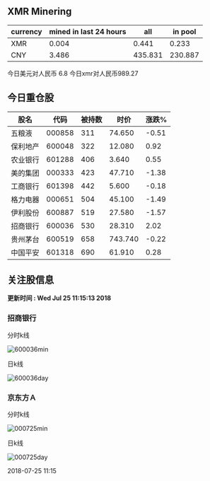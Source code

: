 ## XMR Minering

|currency|mined in last 24 hours|all|in pool|
|---|---|---|---|
|XMR|0.004|0.441|0.233|
|CNY|3.486|435.831|230.887|

今日美元对人民币 6.8	今日xmr对人民币989.27


## 今日重仓股 

|股名|代码|被持数|时价|涨跌%|
|---|---|---|---|---|
|五粮液|000858|311|74.650|-0.51|
|保利地产|600048|322|12.080|0.92|
|农业银行|601288|406|3.640|0.55|
|美的集团|000333|423|47.710|-1.38|
|工商银行|601398|442|5.600|-0.18|
|格力电器|000651|504|45.100|-1.49|
|伊利股份|600887|519|27.580|-1.57|
|招商银行|600036|530|28.310|2.02|
|贵州茅台|600519|658|743.740|-0.22|
|中国平安|601318|690|61.910|0.28|

## 关注股信息
**更新时间 : Wed Jul 25 11:15:13 2018**
### 招商银行 
分时k线

![600036min](http://image.sinajs.cn/newchart/min/n/sh600036.gif)

日k线

![600036day](http://image.sinajs.cn/newchart/daily/n/sh600036.gif)

### 京东方Ａ 
分时k线

![000725min](http://image.sinajs.cn/newchart/min/n/sz000725.gif)

日k线

![000725day](http://image.sinajs.cn/newchart/daily/n/sz000725.gif)

2018-07-25 11:15
